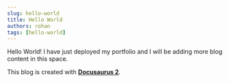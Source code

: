 ```yaml
---
slug: hello-world
title: Hello World
authors: rohan
tags: [hello-world]
---
```


Hello World! I have just deployed my portfolio and I will be adding more blog content in this space.

<!--truncate-->

This blog is created with [**Docusaurus 2**](https://docusaurus.io/).
